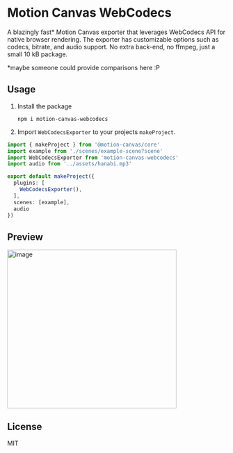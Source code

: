 # Motion Canvas WebCodecs

A blazingly fast* Motion Canvas exporter that leverages WebCodecs API for native browser rendering. The exporter has customizable options such as codecs, bitrate, and audio support. No extra back-end, no ffmpeg, just a small 10 kB package.

*maybe someone could provide comparisons here :P

## Usage

1. Install the package

   ```
   npm i motion-canvas-webcodecs
   ```

3. Import `WebCodecsExporter` to your projects `makeProject`.

  ```ts
  import { makeProject } from '@motion-canvas/core'
  import example from './scenes/example-scene?scene'
  import WebCodecsExporter from 'motion-canvas-webcodecs'
  import audio from '../assets/hanabi.mp3'

  export default makeProject({
    plugins: [
      WebCodecsExporter(),
    ],
    scenes: [example],
    audio
  })
  ```

## Preview

<img width="389" height="365" alt="image" src="https://github.com/user-attachments/assets/55daacd6-bb73-44fa-b24e-8c3fe4cb7a46" />

## License

MIT
